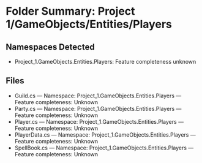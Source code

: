 # Folder Summary: Project 1/GameObjects/Entities/Players

## Namespaces Detected
- Project_1.GameObjects.Entities.Players: Feature completeness unknown

## Files
- Guild.cs — Namespace: Project_1.GameObjects.Entities.Players — Feature completeness: Unknown
- Party.cs — Namespace: Project_1.GameObjects.Entities.Players — Feature completeness: Unknown
- Player.cs — Namespace: Project_1.GameObjects.Entities.Players — Feature completeness: Unknown
- PlayerData.cs — Namespace: Project_1.GameObjects.Entities.Players — Feature completeness: Unknown
- SpellBook.cs — Namespace: Project_1.GameObjects.Entities.Players — Feature completeness: Unknown
